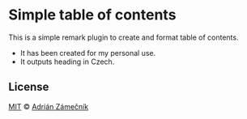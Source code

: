 # Simple table of contents

This is a simple remark plugin to create and format table of contents.

- It has been created for my personal use.
- It outputs heading in Czech.

## License

[MIT](license) © [Adrián Zámečník](https://adrianzamecnik.cz)
